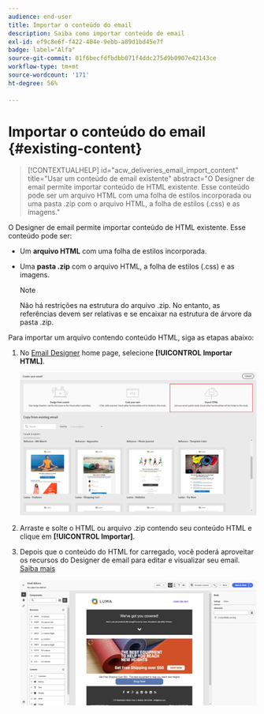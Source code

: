 ```yaml
---
audience: end-user
title: Importar o conteúdo do email
description: Saiba como importar conteúdo de email
exl-id: ef9c8e6f-f422-404e-9ebb-a89d1bd45e7f
badge: label="Alfa"
source-git-commit: 01f6becfdfbdbb071f4ddc275d9b0907e42143ce
workflow-type: tm+mt
source-wordcount: '171'
ht-degree: 56%

---
```


# Importar o conteúdo do email {#existing-content}


>[!CONTEXTUALHELP]
>id="acw_deliveries_email_import_content"
>title="Usar um conteúdo de email existente"
>abstract="O Designer de email permite importar conteúdo de HTML existente. Esse conteúdo pode ser um arquivo HTML com uma folha de estilos incorporada ou uma pasta .zip com o arquivo HTML, a folha de estilos (.css) e as imagens."

O Designer de email permite importar conteúdo de HTML existente. Esse conteúdo pode ser:

* Um **arquivo HTML** com uma folha de estilos incorporada.
* Uma **pasta .zip** com o arquivo HTML, a folha de estilos (.css) e as imagens.

  >[!NOTE]
  >
  >Não há restrições na estrutura do arquivo .zip. No entanto, as referências devem ser relativas e se encaixar na estrutura de árvore da pasta .zip.

Para importar um arquivo contendo conteúdo HTML, siga as etapas abaixo:

1. No [Email Designer](get-started-email-designer.md) home page, selecione **[!UICONTROL Importar HTML]**.

   ![](assets/html-import.png)

1. Arraste e solte o HTML ou arquivo .zip contendo seu conteúdo HTML e clique em **[!UICONTROL Importar]**.

1. Depois que o conteúdo do HTML for carregado, você poderá aproveitar os recursos do Designer de email para editar e visualizar seu email. [Saiba mais](create-email-content.md)

   ![](assets/html-imported.png)